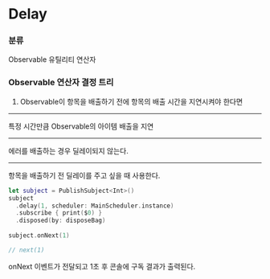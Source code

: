 # Delay

### 분류

Observable 유틸리티 연산자

### Observable 연산자 결정 트리

1. Observable이 항목을 배출하기 전에 항목의 배출 시간을 지연시켜야 한다면

---

특정 시간만큼 Observable의 아이템 배출을 지연

---

에러를 배출하는 경우 딜레이되지 않는다.

---

항목을 배출하기 전 딜레이를 주고 싶을 때 사용한다.

```swift
let subject = PublishSubject<Int>()
subject
  .delay(1, scheduler: MainScheduler.instance)
  .subscribe { print($0) }
  .disposed(by: disposeBag)
  
subject.onNext(1)

// next(1)
```

onNext 이벤트가 전달되고 1초 후 콘솔에 구독 결과가 출력된다.